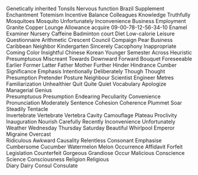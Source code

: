 Genetically inherited
Tonsils
Nervous function
Brazil
Supplement
Enchantment
Totemism
Incentive
Balance
Colleagues
Knowledge
Truthfully
Mosquitoes
Mosquito
Unfortunately
Inconvenience
Business
Employment
Granite
Copper
Lounge
Allowance
acquire
09-00-78-12-56-34-10
Enamel
Examiner
Nursery
Caffeine
Badminton court
Diet
Low-calorie
Leisure
Questionnaire
Arithmetic
Crescent
Council
Compaign
Pear
Business
Caribbean
Neighbor
Kindergarten
Sincerely
Cacophony
Inappropriate
Coming
Color
Insightful
Chinese
Korean
Younger
Semester
Across
Heuristic
Presumptuous
Miscreant
Towards
Downward
Forward
Bouquet 
Foreseeable
Earlier
Former
Latter
Father
Mother
Further
Hinder
Hindrance
Cumber
Significance
Emphasis
Intentionally
Deliberately
Though
Thought
Presumption
Pretender
Posture
Neighbour
Scientist
Engineer
Metres
Familiarization
Unhealthier
Quit
Quite
Quiet
Vocabulary 
Apologize
Managerial 
Genius  
Presumptuous 
Presumption
Endearing
Peculiarity
Convenience
Pronunciation
Moderately
Sentence
Cohesion
Coherence
Plummet
Soar
Steadily
Tentacle  
Invertebrate 
Vertebrate
Vertebra
Cavity
Camouflage 
Plateau 
Proclivity 
Inauguration 
Nourish 
Carefully
Recently 
Inconvenience
Unfortunately 
Weather 
Wednesday 
Thursday 
Saturday 
Beautiful 
Whirlpool
Emperor
Migraine
Overcast  
Ridiculous
Awkward 
Causality 
Relentless 
Consonant
Emphasise
Cumbersome 
Cucumber 
Watermelon 
Melon 
Occurrence 
Affidavit 
Forfeit 
Legislation
Counterfeit 
Gorgeous 
Grandiose 
Occur 
Malicious 
Conscience 
Science 
Consciousness
Religion 
Religious   
Diary 
Dairy 
Consul 
Consulate 
